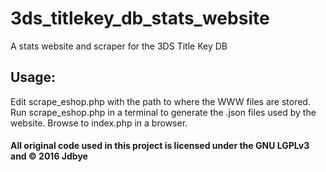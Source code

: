# 3ds_titlekey_db_stats_website
A stats website and scraper for the 3DS Title Key DB

## Usage:
Edit scrape_eshop.php with the path to where the WWW files are stored.
Run scrape_eshop.php in a terminal to generate the .json files used by the website.
Browse to index.php in a browser.

#### All original code used in this project is licensed under the GNU LGPLv3 and © 2016 Jdbye